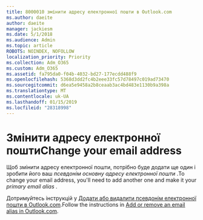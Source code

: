 ```yaml
---
title: 8000010 змінити адресу електронної пошти в Outlook.com
ms.author: daeite
author: daeite
manager: jackiesm
ms.date: 5/1/2018
ms.audience: Admin
ms.topic: article
ROBOTS: NOINDEX, NOFOLLOW
localization_priority: Priority
ms.collection: Adm_O365
ms.custom: Adm_O365
ms.assetid: fa795da0-f04b-4032-bd27-177ecdd488f9
ms.openlocfilehash: 5368d3dd2fc4b2eee33fc57d78497c019ad73470
ms.sourcegitcommit: d6ea5e9458a2b8ceaab3ac4bd483e1130b9a398a
ms.translationtype: MT
ms.contentlocale: uk-UA
ms.lasthandoff: 01/15/2019
ms.locfileid: "28318998"
---
```

# <a name="change-your-email-address"></a><span data-ttu-id="61bf9-102">Змінити адресу електронної пошти</span><span class="sxs-lookup"><span data-stu-id="61bf9-102">Change your email address</span></span>

<span data-ttu-id="61bf9-103">Щоб змінити адресу електронної пошти, потрібно буде додати ще один і зробити його ваш *псевдонім основну адресу електронної пошти* .</span><span class="sxs-lookup"><span data-stu-id="61bf9-103">To change your email address, you'll need to add another one and make it your  *primary email alias*  .</span></span> 
  
<span data-ttu-id="61bf9-104">Дотримуйтесь інструкцій у [Додати або видалити псевдонім електронної пошти в Outlook.com](https://go.microsoft.com/fwlink/p/?linkid=873115).</span><span class="sxs-lookup"><span data-stu-id="61bf9-104">Follow the instructions in [Add or remove an email alias in Outlook.com](https://go.microsoft.com/fwlink/p/?linkid=873115).</span></span>
  

